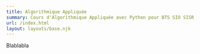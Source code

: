 ```yaml
---
title: Algorithmique Appliquée
summary: Cours d'Algorithmique Appliquée avec Python pour BTS SIO SISR.
url: /index.html
layout: layouts/base.njk
---
```


Blablabla